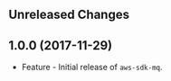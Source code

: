 Unreleased Changes
------------------

1.0.0 (2017-11-29)
------------------

* Feature - Initial release of `aws-sdk-mq`.

